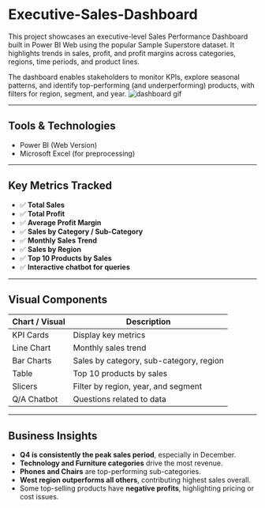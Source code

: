 # Executive-Sales-Dashboard
This project showcases an executive-level Sales Performance Dashboard built in Power BI Web using the popular Sample Superstore dataset. It highlights trends in sales, profit, and profit margins across categories, regions, time periods, and product lines.

The dashboard enables stakeholders to monitor KPIs, explore seasonal patterns, and identify top-performing (and underperforming) products, with filters for region, segment, and year.
![dashboard gif](https://github.com/user-attachments/assets/2a334047-054d-48b5-b0bb-51cd8076dc13)

---
## Tools & Technologies
- Power BI (Web Version)
- Microsoft Excel (for preprocessing)

---


## Key Metrics Tracked
- ✅ **Total Sales**
- ✅ **Total Profit**
- ✅ **Average Profit Margin**
- ✅ **Sales by Category / Sub-Category**
- ✅ **Monthly Sales Trend**
- ✅ **Sales by Region**
- ✅ **Top 10 Products by Sales**
- ✅ **Interactive chatbot for queries**
---

## Visual Components

| Chart / Visual                | Description                            |
|------------------------------|----------------------------------------|
| KPI Cards                    | Display key metrics                    |
| Line Chart                   | Monthly sales trend                    |
| Bar Charts                   | Sales by category, sub-category, region|
| Table                        | Top 10 products by sales               |
| Slicers                      | Filter by region, year, and segment    |
| Q/A Chatbot                  | Questions related to data              |
---

## Business Insights

-  **Q4 is consistently the peak sales period**, especially in December.
-  **Technology and Furniture categories** drive the most revenue.
-  **Phones and Chairs** are top-performing sub-categories.
-  **West region outperforms all others**, contributing highest sales overall.
-  Some top-selling products have **negative profits**, highlighting pricing or cost issues.

